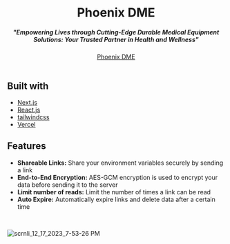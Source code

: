 <div align="center">
    <h1 align="center">Phoenix DME</h1>
    <h5>"Empowering Lives through Cutting-Edge Durable Medical Equipment Solutions: Your Trusted Partner in Health and Wellness"</h5>
</div>

<div align="center">
  <a href="https://phoenix-dme.vercel.app">Phoenix DME</a>
</div>
<br/>

## Built with

- [Next.js](https://nextjs.org)
- [React.js](https://react.dev)
- [tailwindcss](https://tailwindcss.com)
- [Vercel](https://vercel.com?utm_source=envshare)

## Features

- **Shareable Links:** Share your environment variables securely by sending a
  link
- **End-to-End Encryption:** AES-GCM encryption is used to encrypt your data
  before sending it to the server
- **Limit number of reads:** Limit the number of times a link can be read
- **Auto Expire:** Automatically expire links and delete data after a certain
  time

<br/>

![scrnli_12_17_2023_7-53-26 PM](https://github.com/samuel-ma/phoenix/assets/82509653/097ab0b4-8ebe-4a2b-bf9e-54d23596ad10)
